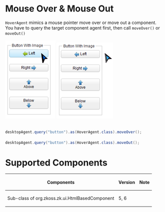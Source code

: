 



# Mouse Over & Mouse Out

`HoverAgent` mimics a mouse pointer move over or move out a component.
You have to query the target component agent first, then call
`moveOver()` or `moveOut()`

![](images/Zats-mimic-moveOver.png)
![](images/Zats-mimic-moveOut.png)

```java

desktopAgent.query("button").as(HoverAgent.class).moveOver();

desktopAgent.query("button").as(HoverAgent.class).moveOut();
```

# Supported Components

<table>
<thead>
<tr class="header">
<th><center>
<p>Components</p>
</center></th>
<th><center>
<p>Version</p>
</center></th>
<th><center>
<p>Note</p>
</center></th>
</tr>
</thead>
<tbody>
<tr class="odd">
<td><p>Sub-class of <javadoc> org.zkoss.zk.ui.HtmlBasedComponent
</javadoc></p></td>
<td><p>5, 6</p></td>
<td></td>
</tr>
</tbody>
</table>

 
